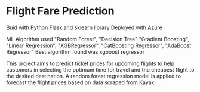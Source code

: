 # Flight Fare Prediction
Buid with Python Flask and sklearn library
Deployed with Azure

ML Algorithm used "Random Forest",
                "Decision Tree"
                "Gradient Boosting",
                "Linear Regression",
                "XGBRegressor",
                "CatBoosting Regressor",
                "AdaBoost Regressor"
Best algorithm found was xgboost regressor

This project aims to predict ticket prices for upcoming flights to help customers in selecting the optimum time for travel and the cheapest flight to the desired destination. A random forest regression model is applied to forecast the flight prices based on data scraped from Kayak.
